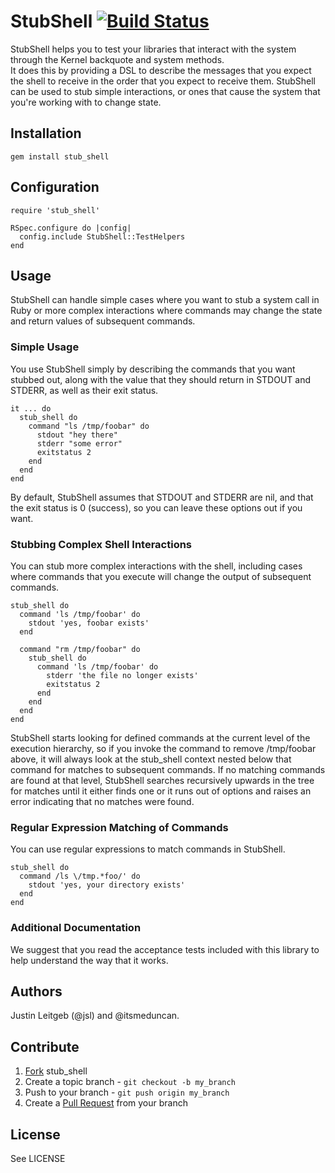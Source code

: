 # StubShell [![Build Status](https://secure.travis-ci.org/stackbuilders/stub_shell.png)](http://travis-ci.org/stackbuilders/stub_shell)

StubShell helps you to test your libraries that interact with the system through the Kernel backquote and system methods.  
It does this by providing a DSL to describe the messages that you expect the shell to receive in the order that you expect
to receive them.  StubShell can be used to stub simple interactions, or ones that cause the system that you're working with
to change state.

## Installation

    gem install stub_shell

## Configuration

    require 'stub_shell'

    RSpec.configure do |config|
      config.include StubShell::TestHelpers
    end

## Usage

StubShell can handle simple cases where you want to stub a system call in Ruby or more complex interactions 
where commands may change the state and return values of subsequent commands.

### Simple Usage

You use StubShell simply by describing the commands that you want stubbed out, along with the value that they
should return in STDOUT and STDERR, as well as their exit status.

    it ... do
      stub_shell do
        command "ls /tmp/foobar" do
          stdout "hey there"
          stderr "some error"
          exitstatus 2
        end
      end
    end

By default, StubShell assumes that STDOUT and STDERR are nil, and that the exit status is 0 (success), so you 
can leave these options out if you want.

### Stubbing Complex Shell Interactions

You can stub more complex interactions with the shell, including cases where commands that you execute will
change the output of subsequent commands.

    stub_shell do
      command 'ls /tmp/foobar' do
        stdout 'yes, foobar exists'
      end
    
      command "rm /tmp/foobar" do
        stub_shell do
          command 'ls /tmp/foobar' do
            stderr 'the file no longer exists'
            exitstatus 2
          end
        end
      end
    end

StubShell starts looking for defined commands at the current level of the execution hierarchy, so if you
invoke the command to remove /tmp/foobar above, it will always look at the stub_shell context nested below
that command for matches to subsequent commands.  If no matching commands are found at that level, StubShell
searches recursively upwards in the tree for matches until it either finds one or it runs out of options and 
raises an error indicating that no matches were found.

### Regular Expression Matching of Commands

You can use regular expressions to match commands in StubShell.

    stub_shell do
      command /ls \/tmp.*foo/' do
        stdout 'yes, your directory exists'
      end
    end

### Additional Documentation

We suggest that you read the acceptance tests included with this library to help understand the 
way that it works.

## Authors

Justin Leitgeb (@jsl) and @itsmeduncan.

## Contribute

1. [Fork](http://help.github.com/forking/) stub_shell
2. Create a topic branch - `git checkout -b my_branch`
3. Push to your branch - `git push origin my_branch`
4. Create a [Pull Request](http://help.github.com/pull-requests/) from your branch

## License

See LICENSE
